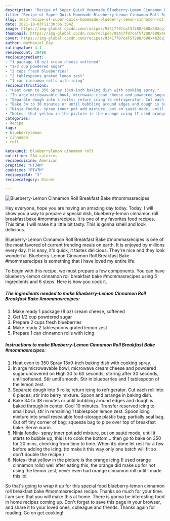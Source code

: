 ```yaml
---
description: "Recipe of Super Quick Homemade Blueberry-Lemon Cinnamon Roll Breakfast Bake #mommasrecipes"
title: "Recipe of Super Quick Homemade Blueberry-Lemon Cinnamon Roll Breakfast Bake #mommasrecipes"
slug: 1673-recipe-of-super-quick-homemade-blueberry-lemon-cinnamon-roll-breakfast-bake-mommasrecipes
date: 2021-10-03T11:30:06.304Z
image: https://img-global.cpcdn.com/recipes/93417f07caf5f288/680x482cq70/blueberry-lemon-cinnamon-roll-breakfast-bake-mommasrecipes-recipe-main-photo.jpg
thumbnail: https://img-global.cpcdn.com/recipes/93417f07caf5f288/680x482cq70/blueberry-lemon-cinnamon-roll-breakfast-bake-mommasrecipes-recipe-main-photo.jpg
cover: https://img-global.cpcdn.com/recipes/93417f07caf5f288/680x482cq70/blueberry-lemon-cinnamon-roll-breakfast-bake-mommasrecipes-recipe-main-photo.jpg
author: Nathaniel Day
ratingvalue: 4.1
reviewcount: 39488
recipeingredient:
- "1 package (8 oz) cream cheese softened"
- "1/2 cup powdered sugar"
- "2 cups fresh blueberries"
- "2 tablespoons grated lemon zest"
- "1 can cinnamon rolls with icing"
recipeinstructions:
- "Heat oven to 350 Spray 13x9-inch baking dish with cooking spray."
- "In arge microwavable bowl, microwave cream cheese and powdered sugar uncovered on High 30 to 60 seconds, stirring after 30 seconds, until softened. Stir until smooth. Stir in blueberries and 1 tablespoon of the lemon zest."
- "Separate dough into 5 rolls; return icing to refrigerator. Cut each roll into 6 pieces; stir into berry mixture. Spoon and arrange in baking dish."
- "Bake 34 to 38 minutes or until bubbling around edges and dough is baked through in center. Cool 10 minutes. Transfer reserved icing to small bowl, stir in remaining 1 tablespoon lemon zest. Spoon icing mixture into small resealable food-storage plastic bag; partially seal bag. Cut off tiny corner of bag; squeeze bag to pipe over top of breakfast bake. Serve warm."
- "Ninja foodie- spray inner pot add mixture, put on sauté mode, until it starts to bubble up, this is to cook the bottom... then go to bake on 350 for 20 mins, checking from time to time. When it’s done let rest for a few before adding the icing. (to make it this way only one batch will fit so don’t double the recipe.)"
- "Notes- that yellow in the picture is the orange icing (I used orange cinnamon rolls) well after eating this, the orange did make up for not using the lemon zest, never even had orange cinnamon roll until I made this lol."
categories:
- Recipe
tags:
- blueberrylemon
- cinnamon
- roll

katakunci: blueberrylemon cinnamon roll 
nutrition: 284 calories
recipecuisine: American
preptime: "PT34M"
cooktime: "PT47M"
recipeyield: "3"
recipecategory: Dinner

---
```



![Blueberry-Lemon Cinnamon Roll Breakfast Bake #mommasrecipes](https://img-global.cpcdn.com/recipes/93417f07caf5f288/680x482cq70/blueberry-lemon-cinnamon-roll-breakfast-bake-mommasrecipes-recipe-main-photo.jpg)

Hey everyone, hope you are having an amazing day today. Today, I will show you a way to prepare a special dish, blueberry-lemon cinnamon roll breakfast bake #mommasrecipes. It is one of my favorites food recipes. This time, I will make it a little bit tasty. This is gonna smell and look delicious.



Blueberry-Lemon Cinnamon Roll Breakfast Bake #mommasrecipes is one of the most favored of current trending meals on earth. It is enjoyed by millions every day. It is easy, it's quick, it tastes delicious. They're nice and they look wonderful. Blueberry-Lemon Cinnamon Roll Breakfast Bake #mommasrecipes is something that I have loved my entire life.


To begin with this recipe, we must prepare a few components. You can have blueberry-lemon cinnamon roll breakfast bake #mommasrecipes using 5 ingredients and 6 steps. Here is how you cook it.

<!--inarticleads1-->

##### The ingredients needed to make Blueberry-Lemon Cinnamon Roll Breakfast Bake #mommasrecipes:

1. Make ready 1 package (8 oz) cream cheese, softened
1. Get 1/2 cup powdered sugar
1. Prepare 2 cups fresh blueberries
1. Make ready 2 tablespoons grated lemon zest
1. Prepare 1 can cinnamon rolls with icing




<!--inarticleads2-->

##### Instructions to make Blueberry-Lemon Cinnamon Roll Breakfast Bake #mommasrecipes:

1. Heat oven to 350 Spray 13x9-inch baking dish with cooking spray.
1. In arge microwavable bowl, microwave cream cheese and powdered sugar uncovered on High 30 to 60 seconds, stirring after 30 seconds, until softened. Stir until smooth. Stir in blueberries and 1 tablespoon of the lemon zest.
1. Separate dough into 5 rolls; return icing to refrigerator. Cut each roll into 6 pieces; stir into berry mixture. Spoon and arrange in baking dish.
1. Bake 34 to 38 minutes or until bubbling around edges and dough is baked through in center. Cool 10 minutes. Transfer reserved icing to small bowl, stir in remaining 1 tablespoon lemon zest. Spoon icing mixture into small resealable food-storage plastic bag; partially seal bag. Cut off tiny corner of bag; squeeze bag to pipe over top of breakfast bake. Serve warm.
1. Ninja foodie- spray inner pot add mixture, put on sauté mode, until it starts to bubble up, this is to cook the bottom... then go to bake on 350 for 20 mins, checking from time to time. When it’s done let rest for a few before adding the icing. (to make it this way only one batch will fit so don’t double the recipe.)
1. Notes- that yellow in the picture is the orange icing (I used orange cinnamon rolls) well after eating this, the orange did make up for not using the lemon zest, never even had orange cinnamon roll until I made this lol.




So that's going to wrap it up for this special food blueberry-lemon cinnamon roll breakfast bake #mommasrecipes recipe. Thanks so much for your time. I am sure that you will make this at home. There is gonna be interesting food in home recipes coming up. Don't forget to save this page in your browser, and share it to your loved ones, colleague and friends. Thanks again for reading. Go on get cooking!
